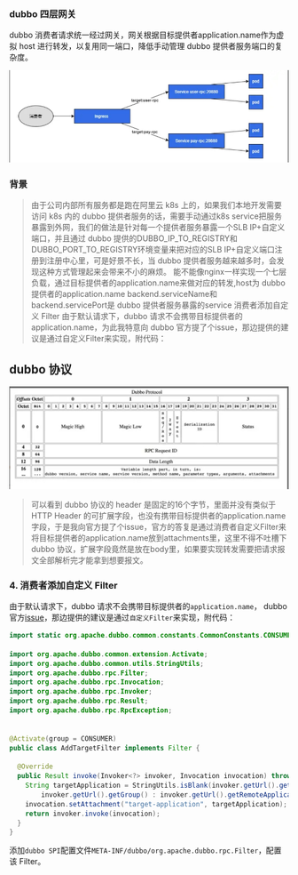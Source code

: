 ### dubbo 四层网关
dubbo 消费者请求统一经过网关，网关根据目标提供者application.name作为虚拟 host 进行转发，以复用同一端口，降低手动管理 dubbo 提供者服务端口的复杂度。

![架构图](docs/dubboproxy.png)

### 背景
>由于公司内部所有服务都是跑在阿里云 k8s 上的，如果我们本地开发需要访问 k8s 内的 dubbo 提供者服务的话，需要手动通过k8s service把服务暴露到外网，我们的做法是针对每一个提供者服务暴露一个SLB IP+自定义端口，并且通过 dubbo 提供的DUBBO_IP_TO_REGISTRY和DUBBO_PORT_TO_REGISTRY环境变量来把对应的SLB IP+自定义端口注册到注册中心里，可是好景不长，当 dubbo 提供者服务越来越多时，会发现这种方式管理起来会带来不小的麻烦。
>能不能像nginx一样实现一个七层负载，通过目标提供者的application.name来做对应的转发,host为 dubbo 提供者的application.name  backend.serviceName和backend.servicePort是 dubbo 提供者服务暴露的service
>消费者添加自定义 Filter 由于默认请求下，dubbo 请求不会携带目标提供者的application.name，为此我特意向 dubbo 官方提了个issue，那边提供的建议是通过自定义Filter来实现，附代码：

## dubbo 协议
![dubbo](docs/dubbo.png)
> 可以看到 dubbo 协议的 header 是固定的16个字节，里面并没有类似于 HTTP Header 的可扩展字段，也没有携带目标提供者的application.name字段，于是我向官方提了个issue，官方的答复是通过消费者自定义Filter来将目标提供者的application.name放到attachments里，这里不得不吐槽下 dubbo 协议，扩展字段竟然是放在body里，如果要实现转发需要把请求报文全部解析完才能拿到想要报文。



### 4. 消费者添加自定义 Filter

由于默认请求下，dubbo 请求不会携带目标提供者的`application.name`， dubbo官方[issue](https://github.com/apache/dubbo/issues/9251)，那边提供的建议是通过`自定义Filter`来实现，附代码：

```java
import static org.apache.dubbo.common.constants.CommonConstants.CONSUMER;

import org.apache.dubbo.common.extension.Activate;
import org.apache.dubbo.common.utils.StringUtils;
import org.apache.dubbo.rpc.Filter;
import org.apache.dubbo.rpc.Invocation;
import org.apache.dubbo.rpc.Invoker;
import org.apache.dubbo.rpc.Result;
import org.apache.dubbo.rpc.RpcException;


@Activate(group = CONSUMER)
public class AddTargetFilter implements Filter {

  @Override
  public Result invoke(Invoker<?> invoker, Invocation invocation) throws RpcException {
    String targetApplication = StringUtils.isBlank(invoker.getUrl().getRemoteApplication()) ?
        invoker.getUrl().getGroup() : invoker.getUrl().getRemoteApplication();
    invocation.setAttachment("target-application", targetApplication);
    return invoker.invoke(invocation);
  }
}
```

添加`dubbo SPI`配置文件`META-INF/dubbo/org.apache.dubbo.rpc.Filter`，配置该 Filter。
